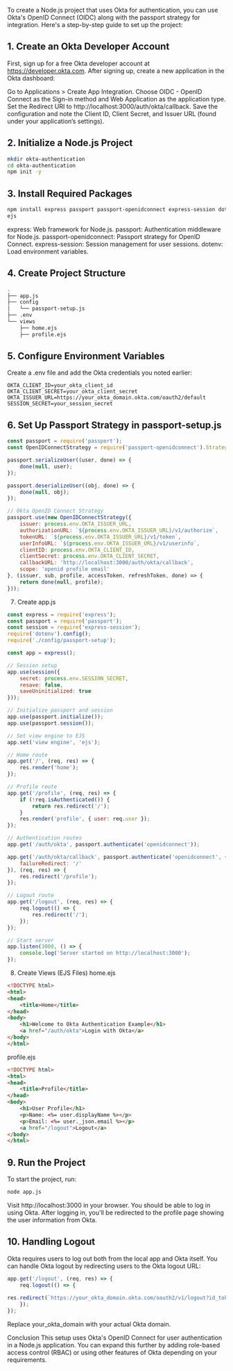 To create a Node.js project that uses Okta for authentication, you can use 
Okta's OpenID Connect (OIDC) along with the passport strategy for 
integration. Here's a step-by-step guide to set up the project:

## 1. Create an Okta Developer Account
First, sign up for a free Okta developer account at 
https://developer.okta.com. After signing up, create a new application in 
the Okta dashboard:

Go to Applications > Create App Integration.
Choose OIDC - OpenID Connect as the Sign-in method and Web Application as 
the application type.
Set the Redirect URI to http://localhost:3000/auth/okta/callback.
Save the configuration and note the Client ID, Client Secret, and Issuer 
URL (found under your application’s settings).

## 2. Initialize a Node.js Project
```bash
mkdir okta-authentication
cd okta-authentication
npm init -y
```

## 3. Install Required Packages
```bash
npm install express passport passport-openidconnect express-session dotenv 
ejs
```

express: Web framework for Node.js.
passport: Authentication middleware for Node.js.
passport-openidconnect: Passport strategy for OpenID Connect.
express-session: Session management for user sessions.
dotenv: Load environment variables.

## 4. Create Project Structure
```bash
.
├── app.js
├── config
│   └── passport-setup.js
├── .env
└── views
    ├── home.ejs
    ├── profile.ejs
```

## 5. Configure Environment Variables
Create a .env file and add the Okta credentials you noted earlier:

```.env
OKTA_CLIENT_ID=your_okta_client_id
OKTA_CLIENT_SECRET=your_okta_client_secret
OKTA_ISSUER_URL=https://your_okta_domain.okta.com/oauth2/default
SESSION_SECRET=your_session_secret
```

## 6. Set Up Passport Strategy in passport-setup.js
```javascript
const passport = require('passport');
const OpenIDConnectStrategy = require('passport-openidconnect').Strategy;

passport.serializeUser((user, done) => {
    done(null, user);
});

passport.deserializeUser((obj, done) => {
    done(null, obj);
});

// Okta OpenID Connect Strategy
passport.use(new OpenIDConnectStrategy({
    issuer: process.env.OKTA_ISSUER_URL,
    authorizationURL: `${process.env.OKTA_ISSUER_URL}/v1/authorize`,
    tokenURL: `${process.env.OKTA_ISSUER_URL}/v1/token`,
    userInfoURL: `${process.env.OKTA_ISSUER_URL}/v1/userinfo`,
    clientID: process.env.OKTA_CLIENT_ID,
    clientSecret: process.env.OKTA_CLIENT_SECRET,
    callbackURL: 'http://localhost:3000/auth/okta/callback',
    scope: 'openid profile email'
}, (issuer, sub, profile, accessToken, refreshToken, done) => {
    return done(null, profile);
}));
```

7. Create app.js

```javascript
const express = require('express');
const passport = require('passport');
const session = require('express-session');
require('dotenv').config();
require('./config/passport-setup');

const app = express();

// Session setup
app.use(session({
    secret: process.env.SESSION_SECRET,
    resave: false,
    saveUninitialized: true
}));

// Initialize passport and session
app.use(passport.initialize());
app.use(passport.session());

// Set view engine to EJS
app.set('view engine', 'ejs');

// Home route
app.get('/', (req, res) => {
    res.render('home');
});

// Profile route
app.get('/profile', (req, res) => {
    if (!req.isAuthenticated()) {
        return res.redirect('/');
    }
    res.render('profile', { user: req.user });
});

// Authentication routes
app.get('/auth/okta', passport.authenticate('openidconnect'));

app.get('/auth/okta/callback', passport.authenticate('openidconnect', {
    failureRedirect: '/'
}), (req, res) => {
    res.redirect('/profile');
});

// Logout route
app.get('/logout', (req, res) => {
    req.logout(() => {
        res.redirect('/');
    });
});

// Start server
app.listen(3000, () => {
    console.log('Server started on http://localhost:3000');
});
```

8. Create Views (EJS Files)
home.ejs

```html
<!DOCTYPE html>
<html>
<head>
    <title>Home</title>
</head>
<body>
    <h1>Welcome to Okta Authentication Example</h1>
    <a href="/auth/okta">Login with Okta</a>
</body>
</html>
```

profile.ejs

```html
<!DOCTYPE html>
<html>
<head>
    <title>Profile</title>
</head>
<body>
    <h1>User Profile</h1>
    <p>Name: <%= user.displayName %></p>
    <p>Email: <%= user._json.email %></p>
    <a href="/logout">Logout</a>
</body>
</html>
```

## 9. Run the Project
To start the project, run:

```bash
node app.js
```

Visit http://localhost:3000 in your browser. You should be able to log in 
using Okta. After logging in, you'll be redirected to the profile page 
showing the user information from Okta.

## 10. Handling Logout
Okta requires users to log out both from the local app and Okta itself. 
You can handle Okta logout by redirecting users to the Okta logout URL:

```javascript
app.get('/logout', (req, res) => {
    req.logout(() => {
        
res.redirect(`https://your_okta_domain.okta.com/oauth2/v1/logout?id_token_hint=${req.user.id_token}&post_logout_redirect_uri=http://localhost:3000`);
    });
});
```
Replace your_okta_domain with your actual Okta domain.

Conclusion
This setup uses Okta's OpenID Connect for user authentication in a Node.js 
application. You can expand this further by adding role-based access 
control (RBAC) or using other features of Okta depending on your 
requirements.


